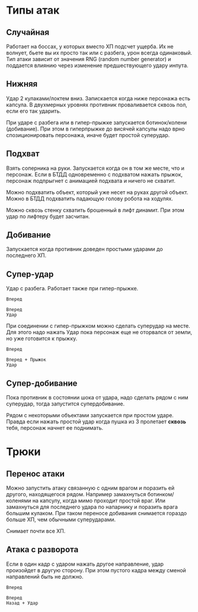 # Типы атак #

## Случайная ##

Работает на боссах, у которых вместо ХП подсчет ущерба. Их не волнует, бьете вы их просто так или с разбега, урон всегда одинаковый. Тип атаки зависит от значения RNG (random number generator) и поддается влиянию через изменение предшествующего удару инпута.

## Нижняя ##

Удар 2 кулаками/локтем вниз. Запискается когда ниже персонажа есть капсула. В двухмерных уровнях противник проваливается сквозь пол, если его так ударить.

При ударе с разбега или в гипер-прыжке запускается ботинок/колени (добивание). При этом в гиперпрыжке до висячей капсулы надо врно спозиционировать персонажа, иначе будет простой суперудар.

## Подхват ##

Взять соперника на руки. Запускается когда он в том же месте, что и персонаж. Если в БТДД одновременно с подхватом нажать прыжок, персонаж подпрыгнет с анимацией подхвата и ничего не схватит.

Можно подхватить объект, который уже несет на руках другой объект. Можно в БТДД подхватить падающую голову робота на ходулях.

Можно сквозь стенку схватить брошенный в лифт динамит. При этом удар по лифтеру будет засчитан.

## Добивание ##

Запускается когда противник доведен простыми ударами до последнего ХП.

## Супер-удар ##

Удар с разбега. Работает также при гипер-прыжке.

```
Вперед

Вперед
Удар
```


При соединении с гипер-прыжком можно сделать суперудар на месте. Для этого надо нажать Удар пока персонаж еще не оторвался от земли, но уже готовится к прыжку.

```
Вперед

Вперед + Прыжок
Удар
```

## Супер-добивание ##

Пока противник в состоянии шока от удара, надо сделать рядом с ним суперудар, тогда запустится супердобивание.

Рядом с некоторыми объектами запускается при простом ударе. Правда если нажать простой удар когда пушка из 3 пролетает **сквозь** тебя, персонаж начнет ее поднимать.

# Трюки #

## Перенос атаки ##

Можно запустить атаку связанную с одним врагом и поразить ей другого, находящегося рядом. Например замахнуться ботинком/коленями на капсулу, когда мимо проходит простой враг. Или замахнуться для последнего удара по напарнику и поразить врага большим кулаком. При таком переносе добивания снимается гораздо больше ХП, чем обычными суперударами.

Снимает почти все ХП.

## Атака с разворота ##

Если в один кадр с ударом нажать другое направление, удар произойдет в другую сторону. При этом пустого кадра между сменой направлений быть не должно.

```
Вперед

Вперед
Назад + Удар
```